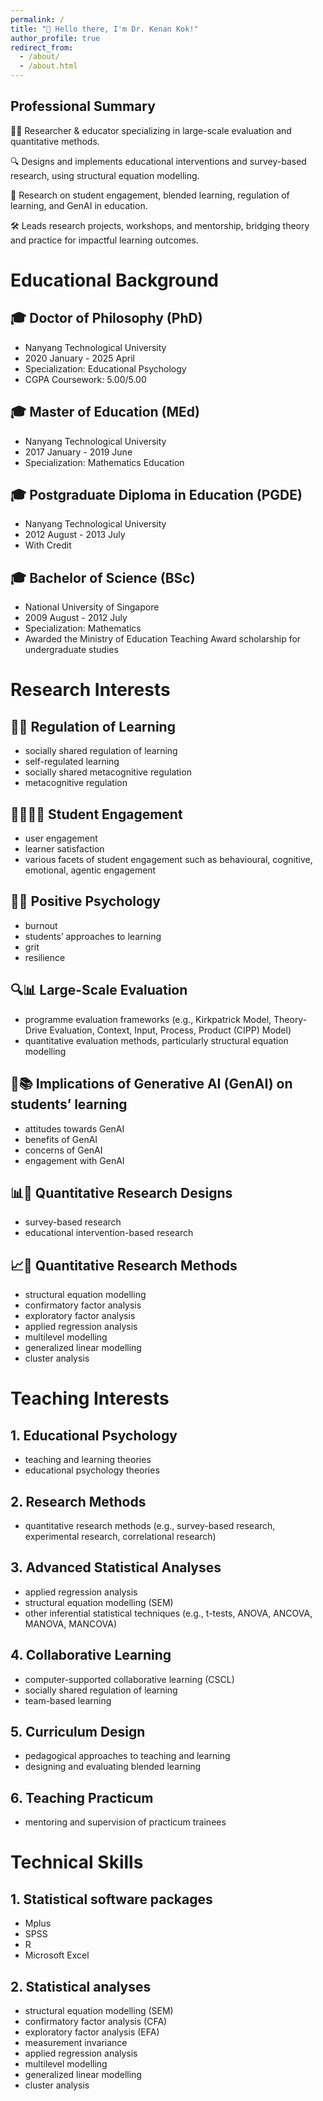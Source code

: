 ```yaml
---
permalink: /
title: "👋 Hello there, I'm Dr. Kenan Kok!"
author_profile: true
redirect_from: 
  - /about/
  - /about.html
---
```


## Professional Summary

👨‍🎓 Researcher & educator specializing in large-scale evaluation and quantitative methods.

🔍 Designs and implements educational interventions and survey-based research, using structural equation modelling.

🔬 Research on student engagement, blended learning, regulation of learning, and GenAI in education.

🛠️ Leads research projects, workshops, and mentorship, bridging theory and practice for impactful learning outcomes.

# Educational Background

## 🎓 Doctor of Philosophy (PhD)
- Nanyang Technological University
- 2020 January - 2025 April
- Specialization: Educational Psychology
- CGPA Coursework: 5.00/5.00

## 🎓 Master of Education (MEd)
- Nanyang Technological University
- 2017 January - 2019 June
- Specialization: Mathematics Education

## 🎓 Postgraduate Diploma in Education (PGDE)
- Nanyang Technological University
- 2012 August - 2013 July
- With Credit

## 🎓 Bachelor of Science (BSc)
- National University of Singapore
- 2009 August - 2012 July
- Specialization: Mathematics
- Awarded the Ministry of Education Teaching Award scholarship for undergraduate studies

# Research Interests

## 🧠📖 Regulation of Learning
- socially shared regulation of learning
- self-regulated learning
- socially shared metacognitive regulation
- metacognitive regulation

## 🙋‍♂️🙋‍♀️ Student Engagement
- user engagement
- learner satisfaction
- various facets of student engagement such as behavioural, cognitive, emotional, agentic engagement

## 🌻🤝 Positive Psychology
- burnout
- students’ approaches to learning
- grit
- resilience

## 🔍📊 Large-Scale Evaluation
- programme evaluation frameworks (e.g., Kirkpatrick Model, Theory-Drive Evaluation, Context, Input, Process, Product (CIPP) Model)
- quantitative evaluation methods, particularly structural equation modelling

## 🤖📚 Implications of Generative AI (GenAI) on students’ learning
- attitudes towards GenAI
- benefits of GenAI
- concerns of GenAI
- engagement with GenAI

## 📊📑 Quantitative Research Designs
- survey-based research
- educational intervention-based research

## 📈🧮 Quantitative Research Methods
- structural equation modelling
- confirmatory factor analysis
- exploratory factor analysis
- applied regression analysis
- multilevel modelling
- generalized linear modelling
- cluster analysis

# Teaching Interests

## 1. Educational Psychology 
- teaching and learning theories
- educational psychology theories

## 2. Research Methods
- quantitative research methods (e.g., survey-based research, experimental research, correlational research)

## 3. Advanced Statistical Analyses
- applied regression analysis
- structural equation modelling (SEM)
- other inferential statistical techniques (e.g., t-tests, ANOVA, ANCOVA, MANOVA, MANCOVA)

## 4. Collaborative Learning
- computer-supported collaborative learning (CSCL)
- socially shared regulation of learning
- team-based learning

## 5. Curriculum Design
- pedagogical approaches to teaching and learning
- designing and evaluating blended learning

## 6. Teaching Practicum
- mentoring and supervision of practicum trainees

# Technical Skills

## 1. Statistical software packages
- Mplus
- SPSS
- R
- Microsoft Excel

## 2. Statistical analyses
- structural equation modelling (SEM)
- confirmatory factor analysis (CFA)
- exploratory factor analysis (EFA)
- measurement invariance
- applied regression analysis
- multilevel modelling
- generalized linear modelling
- cluster analysis
